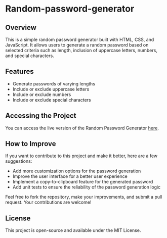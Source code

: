 # Random-password-generator

## Overview
This is a simple random password generator built with HTML, CSS, and JavaScript. It allows users to generate a random password based on selected criteria such as length, inclusion of uppercase letters, numbers, and special characters.

## Features
- Generate passwords of varying lengths
- Include or exclude uppercase letters
- Include or exclude numbers
- Include or exclude special characters

## Accessing the Project
You can access the live version of the Random Password Generator [here](https://anwarrahim.com/Random-password-generator/).

## How to Improve
If you want to contribute to this project and make it better, here are a few suggestions:
- Add more customization options for the password generation
- Improve the user interface for a better user experience
- Implement a copy-to-clipboard feature for the generated password
- Add unit tests to ensure the reliability of the password generation logic

Feel free to fork the repository, make your improvements, and submit a pull request. Your contributions are welcome!

## License
This project is open-source and available under the MIT License.